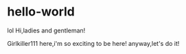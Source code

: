 # hello-world
lol
Hi,ladies and gentleman!

Girlkiller111 here,i'm so exciting to be here!
anyway,let's do it!
